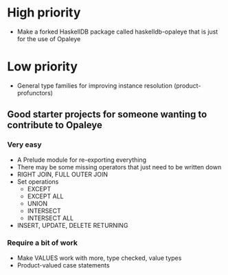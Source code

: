 # High priority

* Make a forked HaskellDB package called haskelldb-opaleye that is
  just for the use of Opaleye

# Low priority

* General type families for improving instance resolution (product-profunctors)

## Good starter projects for someone wanting to contribute to Opaleye

### Very easy

* A Prelude module for re-exporting everything
* There may be some missing operators that just need to be written down
* RIGHT JOIN, FULL OUTER JOIN
* Set operations
    * EXCEPT
    * EXCEPT ALL
    * UNION
    * INTERSECT
    * INTERSECT ALL
* INSERT, UPDATE, DELETE RETURNING

### Require a bit of work

* Make VALUES work with more, type checked, value types
* Product-valued case statements
